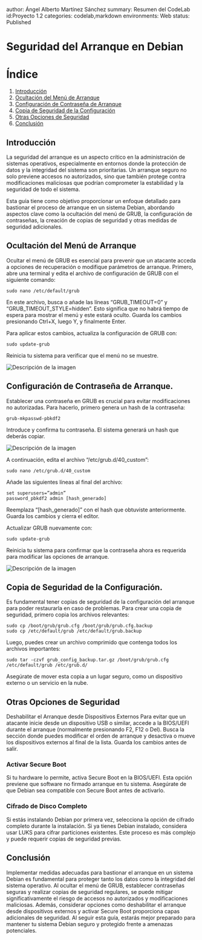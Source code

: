 author: Ángel Alberto Martínez Sánchez
summary: Resumen del CodeLab
id:Proyecto 1.2
categories: codelab,markdown
environments: Web
status: Published

# Seguridad del Arranque en Debian

# Índice

1. [Introducción](#introducción)
2. [Ocultación del Menú de Arranque](#ocultación-del-menú-de-arranque)
3. [Configuración de Contraseña de Arranque](#configuración-de-contraseña-de-arranque)
4. [Copia de Seguridad de la Configuración](#copia-de-seguridad-de-la-configuración)
5. [Otras Opciones de Seguridad](#otras-opciones-de-seguridad)	
6. [Conclusión](#conclusión)

## Introducción
La seguridad del arranque es un aspecto crítico en la administración de sistemas operativos, especialmente en entornos donde la protección de datos y la integridad del sistema son prioritarias. Un arranque seguro no solo previene accesos no autorizados, sino que también protege contra modificaciones maliciosas que podrían comprometer la estabilidad y la seguridad de todo el sistema.

Esta guía tiene como objetivo proporcionar un enfoque detallado para bastionar el proceso de arranque en un sistema Debian, abordando aspectos clave como la ocultación del menú de GRUB, la configuración de contraseñas, la creación de copias de seguridad y otras medidas de seguridad adicionales.



## Ocultación del Menú de Arranque

Ocultar el menú de GRUB  es esencial para prevenir que un atacante acceda a opciones de recuperación o modifique parámetros de arranque. Primero, abre una terminal y edita el archivo de configuración de GRUB con el siguiente comando:
	
	sudo nano /etc/default/grub

En este archivo, busca o añade las líneas “GRUB_TIMEOUT=0” y “GRUB_TIMEOUT_STYLE=hidden”. Esto significa que no habrá tiempo de espera para mostrar el menú y este estará oculto. Guarda los cambios presionando Ctrl+X, luego Y, y finalmente Enter.

Para aplicar estos cambios, actualiza la configuración de GRUB con:

	sudo update-grub

Reinicia tu sistema para verificar que el menú no se muestre.

![Descripción de la imagen](Imagen1.PNG)

## Configuración de Contraseña de Arranque.

Establecer una contraseña en GRUB es crucial para evitar modificaciones no autorizadas. Para hacerlo, primero genera un hash de la contraseña:

	grub-mkpasswd-pbkdf2

Introduce y confirma tu contraseña. El sistema generará un hash que deberás copiar.

![Descripción de la imagen](Imagen2.PNG)

A continuación, edita el archivo “/etc/grub.d/40_custom”:

	sudo nano /etc/grub.d/40_custom

Añade las siguientes líneas al final del archivo:

	set superusers=”admin”
	password_pbkdf2 admin [hash_generado]

Reemplaza “[hash_generado]” con el hash que obtuviste anteriormente. Guarda los cambios y cierra el editor.

Actualizar GRUB nuevamente con:
	
	sudo update-grub

Reinicia tu sistema para confirmar que la contraseña ahora es requerida para modificar las opciones de arranque.


![Descripción de la imagen](Imagen3.PNG)


## Copia de Seguridad de la Configuración.

Es fundamental tener copias de seguridad de la configuración del arranque para poder restaurarla en caso de problemas. Para crear una copia de seguridad, primero copia los archivos relevantes:

	sudo cp /boot/grub/grub.cfg /boot/grub/grub.cfg.backup
    sudo cp /etc/default/grub /etc/default/grub.backup

Luego, puedes crear un archivo comprimido que contenga todos los archivos importantes:

    sudo tar -czvf grub_config_backup.tar.gz /boot/grub/grub.cfg /etc/default/grub /etc/grub.d/

Asegúrate de mover esta copia a un lugar seguro, como un dispositivo externo o un servicio en la nube.

## Otras Opciones de Seguridad

Deshabilitar el Arranque desde Dispositivos Externos
Para evitar que un atacante inicie desde un dispositivo USB o similar, accede a la BIOS/UEFI durante el arranque (normalmente presionando F2, F12 o Del). Busca la sección donde puedes modificar el orden de arranque y desactiva o mueve los dispositivos externos al final de la lista. Guarda los cambios antes de salir.


### Activar Secure Boot

Si tu hardware lo permite, activa Secure Boot en la BIOS/UEFI. Esta opción previene que software no firmado arranque en tu sistema. Asegúrate de que Debian sea compatible con Secure Boot antes de activarlo.

### Cifrado de Disco Completo

Si estás instalando Debian por primera vez, selecciona la opción de cifrado completo durante la instalación. Si ya tienes Debian instalado, considera usar LUKS para cifrar particiones existentes. Este proceso es más complejo y puede requerir copias de seguridad previas.

## Conclusión

Implementar medidas adecuadas para bastionar el arranque en un sistema Debian es fundamental para proteger tanto los datos como la integridad del sistema operativo. Al ocultar el menú de GRUB, establecer contraseñas seguras y realizar copias de seguridad regulares, se puede mitigar significativamente el riesgo de accesos no autorizados y modificaciones maliciosas. Además, considerar opciones como deshabilitar el arranque desde dispositivos externos y activar Secure Boot proporciona capas adicionales de seguridad. Al seguir esta guía, estarás mejor preparado para mantener tu sistema Debian seguro y protegido frente a amenazas potenciales.
